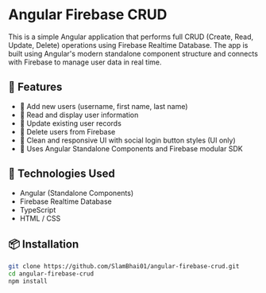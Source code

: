 # Angular Firebase CRUD

This is a simple Angular application that performs full CRUD (Create, Read, Update, Delete) operations using Firebase Realtime Database. The app is built using Angular's modern standalone component structure and connects with Firebase to manage user data in real time.

## 🚀 Features

- 🔹 Add new users (username, first name, last name)
- 🔹 Read and display user information
- 🔹 Update existing user records
- 🔹 Delete users from Firebase
- 🔹 Clean and responsive UI with social login button styles (UI only)
- 🔹 Uses Angular Standalone Components and Firebase modular SDK

## 🔧 Technologies Used

- Angular (Standalone Components)
- Firebase Realtime Database
- TypeScript
- HTML / CSS

## 📦 Installation

```bash
git clone https://github.com/SlamBhai01/angular-firebase-crud.git
cd angular-firebase-crud
npm install
